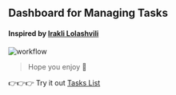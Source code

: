 ## Dashboard for Managing Tasks

#### Inspired by [Irakli Lolashvili](https://dribbble.com/IrakliLolashvili)

![workflow](https://cdn.dribbble.com/users/4712412/screenshots/15261921/media/264b65f76ee8316626c214934ebf306f.png)

> Hope you enjoy 💜

👉👉👉 Try it out [Tasks List](https://tasks-list-manager.netlify.app/)
